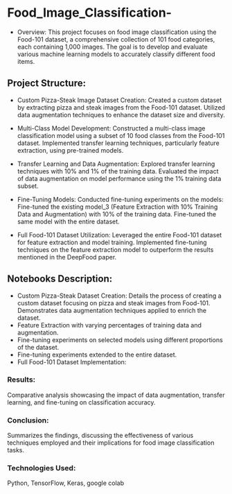 # Food_Image_Classification-

* Overview:
This project focuses on food image classification using the Food-101 dataset, a comprehensive collection of 101 food categories, each containing 1,000 images. The goal is to develop and evaluate various machine learning models to accurately classify different food items.

## Project Structure:
* Custom Pizza-Steak Image Dataset Creation:
Created a custom dataset by extracting pizza and steak images from the Food-101 dataset.
Utilized data augmentation techniques to enhance the dataset size and diversity.

* Multi-Class Model Development:
Constructed a multi-class image classification model using a subset of 10 food classes from the Food-101 dataset.
Implemented transfer learning techniques, particularly feature extraction, using pre-trained models.

* Transfer Learning and Data Augmentation:
Explored transfer learning techniques with 10% and 1% of the training data.
Evaluated the impact of data augmentation on model performance using the 1% training data subset.

* Fine-Tuning Models:
Conducted fine-tuning experiments on the models:
Fine-tuned the existing model_3 (Feature Extraction with 10% Training Data and Augmentation) with 10% of the training data.
Fine-tuned the same model with the entire dataset.

* Full Food-101 Dataset Utilization:
Leveraged the entire Food-101 dataset for feature extraction and model training.
Implemented fine-tuning techniques on the feature extraction model to outperform the results mentioned in the DeepFood paper.

## Notebooks Description:

* Custom Pizza-Steak Dataset Creation:
Details the process of creating a custom dataset focusing on pizza and steak images from Food-101.
Demonstrates data augmentation techniques applied to enrich the dataset.
* Feature Extraction with varying percentages of training data and augmentation.
* Fine-tuning experiments on selected models using different proportions of the dataset.
* Fine-tuning experiments extended to the entire dataset.
* Full Food-101 Dataset Implementation:

### Results:
Comparative analysis showcasing the impact of data augmentation, transfer learning, and fine-tuning on classification accuracy.
### Conclusion:
Summarizes the findings, discussing the effectiveness of various techniques employed and their implications for food image classification tasks.
### Technologies Used:
Python, TensorFlow, Keras, google colab
